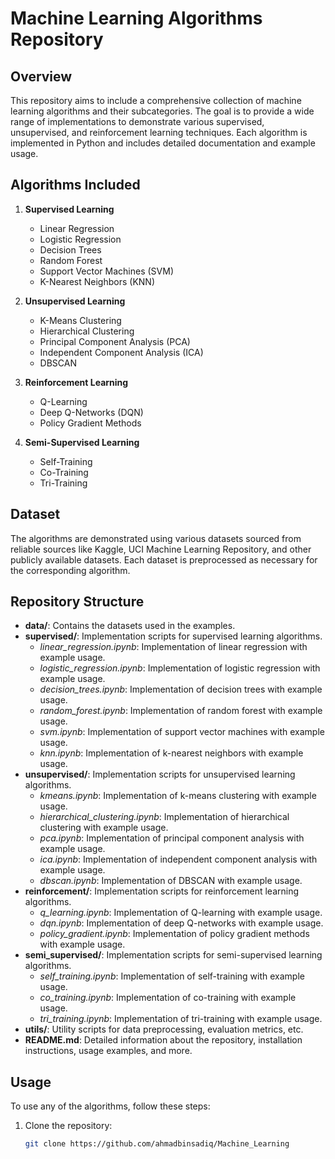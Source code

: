 # Machine Learning Algorithms Repository

## Overview
This repository aims to include a comprehensive collection of machine learning algorithms and their subcategories. The goal is to provide a wide range of implementations to demonstrate various supervised, unsupervised, and reinforcement learning techniques. Each algorithm is implemented in Python and includes detailed documentation and example usage.

## Algorithms Included
1. **Supervised Learning**
   - Linear Regression
   - Logistic Regression
   - Decision Trees
   - Random Forest
   - Support Vector Machines (SVM)
   - K-Nearest Neighbors (KNN)

2. **Unsupervised Learning**
   - K-Means Clustering
   - Hierarchical Clustering
   - Principal Component Analysis (PCA)
   - Independent Component Analysis (ICA)
   - DBSCAN

3. **Reinforcement Learning**
   - Q-Learning
   - Deep Q-Networks (DQN)
   - Policy Gradient Methods

4. **Semi-Supervised Learning**
   - Self-Training
   - Co-Training
   - Tri-Training

## Dataset
The algorithms are demonstrated using various datasets sourced from reliable sources like Kaggle, UCI Machine Learning Repository, and other publicly available datasets. Each dataset is preprocessed as necessary for the corresponding algorithm.

## Repository Structure
- **data/**: Contains the datasets used in the examples.
- **supervised/**: Implementation scripts for supervised learning algorithms.
  - *linear_regression.ipynb*: Implementation of linear regression with example usage.
  - *logistic_regression.ipynb*: Implementation of logistic regression with example usage.
  - *decision_trees.ipynb*: Implementation of decision trees with example usage.
  - *random_forest.ipynb*: Implementation of random forest with example usage.
  - *svm.ipynb*: Implementation of support vector machines with example usage.
  - *knn.ipynb*: Implementation of k-nearest neighbors with example usage.
- **unsupervised/**: Implementation scripts for unsupervised learning algorithms.
  - *kmeans.ipynb*: Implementation of k-means clustering with example usage.
  - *hierarchical_clustering.ipynb*: Implementation of hierarchical clustering with example usage.
  - *pca.ipynb*: Implementation of principal component analysis with example usage.
  - *ica.ipynb*: Implementation of independent component analysis with example usage.
  - *dbscan.ipynb*: Implementation of DBSCAN with example usage.
- **reinforcement/**: Implementation scripts for reinforcement learning algorithms.
  - *q_learning.ipynb*: Implementation of Q-learning with example usage.
  - *dqn.ipynb*: Implementation of deep Q-networks with example usage.
  - *policy_gradient.ipynb*: Implementation of policy gradient methods with example usage.
- **semi_supervised/**: Implementation scripts for semi-supervised learning algorithms.
  - *self_training.ipynb*: Implementation of self-training with example usage.
  - *co_training.ipynb*: Implementation of co-training with example usage.
  - *tri_training.ipynb*: Implementation of tri-training with example usage.
- **utils/**: Utility scripts for data preprocessing, evaluation metrics, etc.
- **README.md**: Detailed information about the repository, installation instructions, usage examples, and more.

## Usage
To use any of the algorithms, follow these steps:
1. Clone the repository:
   ```bash
   git clone https://github.com/ahmadbinsadiq/Machine_Learning
